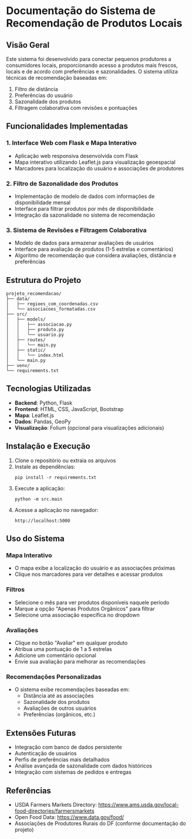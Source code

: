 # Documentação do Sistema de Recomendação de Produtos Locais

## Visão Geral

Este sistema foi desenvolvido para conectar pequenos produtores a consumidores locais, proporcionando acesso a produtos mais frescos, locais e de acordo com preferências e sazonalidades. O sistema utiliza técnicas de recomendação baseadas em:

1. Filtro de distância
2. Preferências do usuário
3. Sazonalidade dos produtos
4. Filtragem colaborativa com revisões e pontuações

## Funcionalidades Implementadas

### 1. Interface Web com Flask e Mapa Interativo
- Aplicação web responsiva desenvolvida com Flask
- Mapa interativo utilizando Leaflet.js para visualização geoespacial
- Marcadores para localização do usuário e associações de produtores

### 2. Filtro de Sazonalidade dos Produtos
- Implementação de modelo de dados com informações de disponibilidade mensal
- Interface para filtrar produtos por mês de disponibilidade
- Integração da sazonalidade no sistema de recomendação

### 3. Sistema de Revisões e Filtragem Colaborativa
- Modelo de dados para armazenar avaliações de usuários
- Interface para avaliação de produtos (1-5 estrelas e comentários)
- Algoritmo de recomendação que considera avaliações, distância e preferências

## Estrutura do Projeto

```
projeto_recomendacao/
├── data/
│   ├── regioes_com_coordenadas.csv
│   └── associacoes_formatadas.csv
├── src/
│   ├── models/
│   │   ├── associacao.py
│   │   ├── produto.py
│   │   └── usuario.py
│   ├── routes/
│   │   └── main.py
│   ├── static/
│   │   └── index.html
│   └── main.py
├── venv/
└── requirements.txt
```

## Tecnologias Utilizadas

- **Backend**: Python, Flask
- **Frontend**: HTML, CSS, JavaScript, Bootstrap
- **Mapa**: Leaflet.js
- **Dados**: Pandas, GeoPy
- **Visualização**: Folium (opcional para visualizações adicionais)

## Instalação e Execução

1. Clone o repositório ou extraia os arquivos
2. Instale as dependências:
   ```
   pip install -r requirements.txt
   ```
3. Execute a aplicação:
   ```
   python -m src.main
   ```
4. Acesse a aplicação no navegador:
   ```
   http://localhost:5000
   ```

## Uso do Sistema

### Mapa Interativo
- O mapa exibe a localização do usuário e as associações próximas
- Clique nos marcadores para ver detalhes e acessar produtos

### Filtros
- Selecione o mês para ver produtos disponíveis naquele período
- Marque a opção "Apenas Produtos Orgânicos" para filtrar
- Selecione uma associação específica no dropdown

### Avaliações
- Clique no botão "Avaliar" em qualquer produto
- Atribua uma pontuação de 1 a 5 estrelas
- Adicione um comentário opcional
- Envie sua avaliação para melhorar as recomendações

### Recomendações Personalizadas
- O sistema exibe recomendações baseadas em:
  - Distância até as associações
  - Sazonalidade dos produtos
  - Avaliações de outros usuários
  - Preferências (orgânicos, etc.)

## Extensões Futuras

- Integração com banco de dados persistente
- Autenticação de usuários
- Perfis de preferências mais detalhados
- Análise avançada de sazonalidade com dados históricos
- Integração com sistemas de pedidos e entregas

## Referências

- USDA Farmers Markets Directory: https://www.ams.usda.gov/local-food-directories/farmersmarkets
- Open Food Data: https://www.data.gov/food/
- Associações de Produtores Rurais do DF (conforme documentação do projeto)
